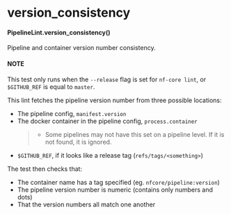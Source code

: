 # version_consistency

#### PipelineLint.version_consistency()

Pipeline and container version number consistency.

#### NOTE

This test only runs when the `--release` flag is set for `nf-core lint`,
or `$GITHUB_REF` is equal to `master`.

This lint fetches the pipeline version number from three possible locations:

- The pipeline config, `manifest.version`
- The docker container in the pipeline config, `process.container`
  > - Some pipelines may not have this set on a pipeline level. If it is not found, it is ignored.
- `$GITHUB_REF`, if it looks like a release tag (`refs/tags/<something>`)

The test then checks that:

- The container name has a tag specified (eg. `nfcore/pipeline:version`)
- The pipeline version number is numeric (contains only numbers and dots)
- That the version numbers all match one another
